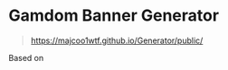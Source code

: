Gamdom Banner Generator
============================

> https://majcoo1wtf.github.io/Generator/public/

Based on 
